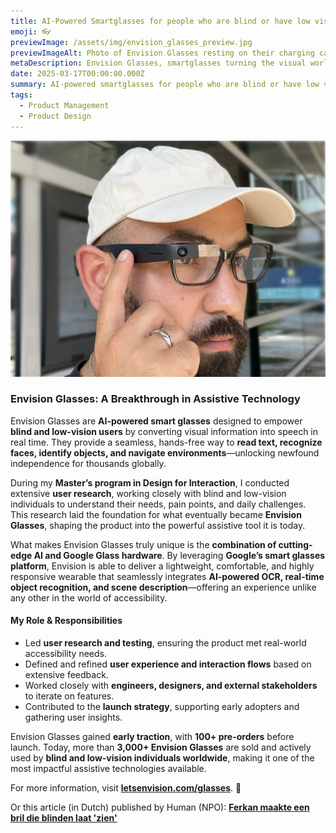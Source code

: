 ```yaml
---
title: AI-Powered Smartglasses for people who are blind or have low vision.
emoji: 👓
previewImage: /assets/img/envision_glasses_preview.jpg
previewImageAlt: Photo of Envision Glasses resting on their charging case against a warm orange backdrop.
metaDescription: Envision Glasses, smartglasses turning the visual world into speech.
date: 2025-03-17T00:00:00.000Z
summary: AI-powered smartglasses for people who are blind or have low vision.
tags:
  - Product Management
  - Product Design
---
```


![Close-up photo of a man wearing Google Glass smartglasses, touching the side of the device with one finger.](/src/assets/img/eg_personalisation_3.jpg)

### **Envision Glasses: A Breakthrough in Assistive Technology**  

Envision Glasses are **AI-powered smart glasses** designed to empower **blind and low-vision users** by converting visual information into speech in real time. They provide a seamless, hands-free way to **read text, recognize faces, identify objects, and navigate environments**—unlocking newfound independence for thousands globally.  

During my **Master’s program in Design for Interaction**, I conducted extensive **user research**, working closely with blind and low-vision individuals to understand their needs, pain points, and daily challenges. This research laid the foundation for what eventually became **Envision Glasses**, shaping the product into the powerful assistive tool it is today.  

What makes Envision Glasses truly unique is the **combination of cutting-edge AI and Google Glass hardware**. By leveraging **Google’s smart glasses platform**, Envision is able to deliver a lightweight, comfortable, and highly responsive wearable that seamlessly integrates **AI-powered OCR, real-time object recognition, and scene description**—offering an experience unlike any other in the world of accessibility.  

#### **My Role & Responsibilities**  
- Led **user research and testing**, ensuring the product met real-world accessibility needs.  
- Defined and refined **user experience and interaction flows** based on extensive feedback.  
- Worked closely with **engineers, designers, and external stakeholders** to iterate on features.  
- Contributed to the **launch strategy**, supporting early adopters and gathering user insights.  

Envision Glasses gained **early traction**, with **100+ pre-orders** before launch. Today, more than **3,000+ Envision Glasses** are sold and actively used by **blind and low-vision individuals worldwide**, making it one of the most impactful assistive technologies available.  

For more information, visit **[letsenvision.com/glasses](https://letsenvision.com/glasses)**. 🚀 

Or this article (in Dutch) published by Human (NPO): **[Ferkan maakte een bril die blinden laat 'zien'](https://www.human.nl/3fm/lees/2022/apr/bril-voor-blinden.html)**
